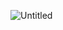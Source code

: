 
![Untitled](https://github.com/sonnees/airflow-scrapy-python/assets/110987763/61ca22d3-f9c1-4cb5-8cde-2b9f94e22cf9)
